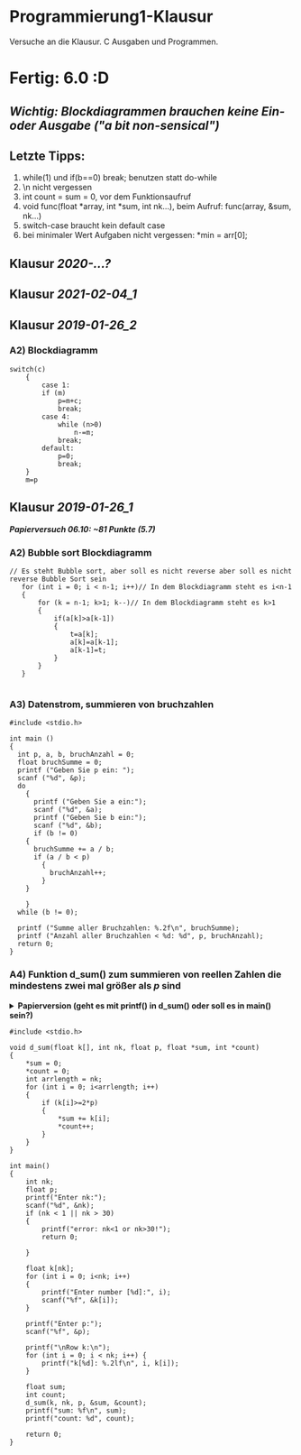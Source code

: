 # Programmierung1-Klausur
Versuche an die Klausur. C Ausgaben und Programmen.
# Fertig: 6.0 :D
## *Wichtig: Blockdiagrammen brauchen keine Ein- oder Ausgabe ("a bit non-sensical")*
## Letzte Tipps:
1. while(1) und if(b==0) break; benutzen statt do-while
2. \n nicht vergessen
3. int count = sum = 0, vor dem Funktionsaufruf
4. void func(float *array, int *sum, int nk...), beim Aufruf: func(array, &sum, nk...)
5. switch-case braucht kein default case
6. bei minimaler Wert Aufgaben nicht vergessen: *min = arr[0]; 
## Klausur *2020-...?*
## Klausur *2021-02-04_1*
## Klausur *2019-01-26_2*
### A2) Blockdiagramm
```
switch(c)
    {
        case 1:
        if (m)
            p=m+c;
            break;
        case 4:
            while (n>0)
                n-=m;
            break;
        default:
            p=0;
            break;
    }
    m=p
```

## Klausur *2019-01-26_1*
***Papierversuch 06.10: ~81 Punkte (5.7)***
 ### A2) Bubble sort Blockdiagramm
 ```
 // Es steht Bubble sort, aber soll es nicht reverse aber soll es nicht reverse Bubble Sort sein
    for (int i = 0; i < n-1; i++)// In dem Blockdiagramm steht es i<n-1
    {
        for (k = n-1; k>1; k--)// In dem Blockdiagramm steht es k>1
        {
            if(a[k]>a[k-1])
            {
                t=a[k];
                a[k]=a[k-1];
                a[k-1]=t;
            }
        }
    }
    

```

### A3) Datenstrom, summieren von bruchzahlen
```
#include <stdio.h>

int main ()
{
  int p, a, b, bruchAnzahl = 0;
  float bruchSumme = 0;
  printf ("Geben Sie p ein: ");
  scanf ("%d", &p);
  do
    {
      printf ("Geben Sie a ein:");
      scanf ("%d", &a);
      printf ("Geben Sie b ein:");
      scanf ("%d", &b);
      if (b != 0)
	{
	  bruchSumme += a / b;
	  if (a / b < p)
	    {
	      bruchAnzahl++;
	    }
	}

    }
  while (b != 0);

  printf ("Summe aller Bruchzahlen: %.2f\n", bruchSumme);
  printf ("Anzahl aller Bruchzahlen < %d: %d", p, bruchAnzahl);
  return 0;
}
```

### A4) Funktion d_sum() zum summieren von reellen Zahlen die mindestens zwei mal größer als *p* sind

<details>
<summary><b>Papierversion (geht es mit printf() in d_sum() oder soll es in main() sein?)</b></summary>
<br>

```
#include <stdio.h>

void d_sum(float a[], float p){
    int n=sizeof(a)/sizeof(a[0]);
    int count = 0;
    float sum = 0;
    for (int i = 0; i<n; i++)
    {
        if (a[i]>p*2)
        {
            count++;
            sum+=a[i];
        }
    }
    printf("SUM: %f\n", sum);
    printf("COUNT: %d\n", count);
}

int main()
{
    int nk=0;
    scanf("%d",&nk);
    
    if (!(nk<=30||nk>0))
    
        return 0;
    
    float p, k[nk];
    scanf("%f", &p);
    for (int i=0;i<nk;i++)
    {
        scanf("%f", &k[i]);
    }
    d_sum(k,p);
    
    return 0;
}
```
</details>

```
#include <stdio.h>

void d_sum(float k[], int nk, float p, float *sum, int *count)
{
    *sum = 0;
    *count = 0;
    int arrlength = nk;
    for (int i = 0; i<arrlength; i++)
    {
        if (k[i]>=2*p)
        {
            *sum += k[i];
            *count++;
        }
    }
}

int main()
{
    int nk;
    float p;
    printf("Enter nk:");
    scanf("%d", &nk);
    if (nk < 1 || nk > 30)
    {
        printf("error: nk<1 or nk>30!");
        return 0;

    }
    
    float k[nk];
    for (int i = 0; i<nk; i++)
    {
        printf("Enter number [%d]:", i);
        scanf("%f", &k[i]);
    }
    
    printf("Enter p:");
    scanf("%f", &p);
    
    printf("\nRow k:\n");
    for (int i = 0; i < nk; i++) {
        printf("k[%d]: %.2lf\n", i, k[i]);
    }
    
    float sum;
    int count;
    d_sum(k, nk, p, &sum, &count);
    printf("sum: %f\n", sum);
    printf("count: %d", count);
    
    return 0;
}
```
